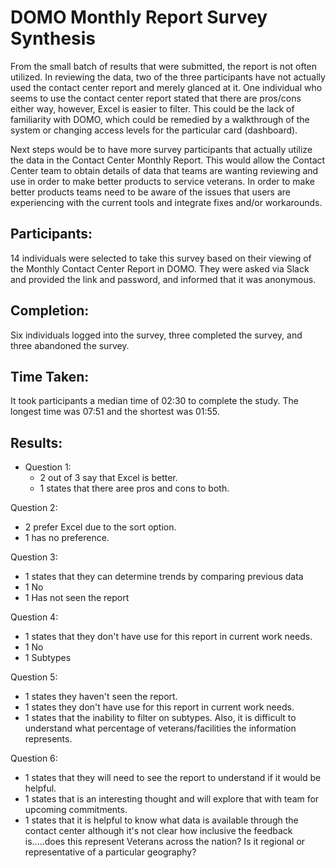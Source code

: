 # DOMO Monthly Report Survey Synthesis

From the small batch of results that were submitted, the report is not often utilized.  In reviewing the data, two of the three participants have not actually used the contact center report and merely glanced at it.  One individual who seems to use the contact center report stated that there are pros/cons either way, however, Excel is easier to filter.  This could be the lack of familiarity with DOMO, which could be remedied by a walkthrough of the system or changing access levels for the particular card (dashboard).

Next steps would be to have more survey participants that actually utilize the data in the Contact Center Monthly Report.  This would allow the Contact Center team to obtain details of data that teams are wanting reviewing and use in order to make better products to service veterans.  In order to make better products teams need to be aware of the issues that users are experiencing with the current tools and integrate fixes and/or workarounds.  

## Participants:
14 individuals were selected to take this survey based on their viewing of the Monthly Contact Center Report in DOMO.  They were asked via Slack and provided the link and password, and informed that it was anonymous.

## Completion:
Six individuals logged into the survey, three completed the survey, and three abandoned the survey.

## Time Taken:
It took participants a median time of 02:30 to complete the study.  The longest time was 07:51 and the shortest was 01:55.

## Results:
- Question 1: 
  - 2 out of 3 say that Excel is better.
  - 1 states that there aree pros and cons to both.
  
Question 2:  
  - 2 prefer Excel due to the sort option.
  - 1 has no preference.
  
Question 3:
  - 1 states that they can determine trends by comparing previous data
  - 1 No
  - 1 Has not seen the report
  
Question 4:
  - 1 states that they don't have use for this report in current work needs.
  - 1 No
  - 1 Subtypes

Question 5:  
  - 1 states they haven't seen the report.
  - 1 states they don't have use for this report in current work needs.
  - 1 states that the inability to filter on subtypes. Also, it is difficult to understand what percentage of veterans/facilities the information represents.
  
Question 6:
  - 1 states that they will need to see the report to understand if it would be helpful.
  - 1 states that is an interesting thought and will explore that with team for upcoming commitments.
  - 1 states that it is helpful to know what data is available through the contact center although it's not clear how inclusive the feedback is.....does this represent Veterans across the nation? Is it regional or representative of a particular geography?
